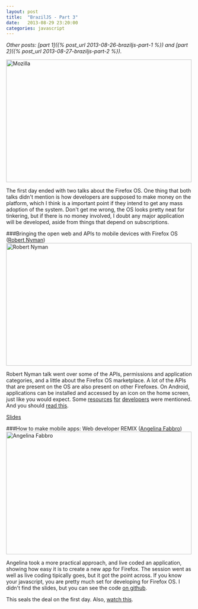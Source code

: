 ```yaml
---
layout: post
title:  "BrazilJS - Part 3"
date:   2013-08-29 23:20:00
categories: javascript
---
```


_Other posts: [part 1]({% post_url 2013-08-26-braziljs-part-1 %}) and
[part 2]({% post_url 2013-08-27-braziljs-part-2 %})._

<a href="http://www.flickr.com/photos/96377435@N08/9622761405/" title="Mozilla por renatobesen, no Flickr"><img src="http://farm6.staticflickr.com/5535/9622761405_a990fbdcaa.jpg" width="500" height="331" alt="Mozilla"></a>

The first day ended with two talks about the Firefox OS. One thing that both talks didn't mention is how developers are supposed to make money on the platform, which I think is a important point if they intend to get any mass adoption of the system. Don't get me wrong, the OS looks pretty neat for tinkering, but if there is no money involved, I doubt any major application will be developed, aside from things that depend on subscriptions.

###Bringing the open web and APIs to mobile devices with Firefox OS ([Robert Nyman](https://twitter.com/robertnyman))
<a href="http://www.flickr.com/photos/96377435@N08/9604379832/" title="Robert Nyman por renatobesen, no Flickr"><img src="http://farm3.staticflickr.com/2880/9604379832_cbe1880f77.jpg" width="500" height="331" alt="Robert Nyman"></a>

Robert Nyman talk went over some of the APIs, permissions and application categories, and a little about the Firefox OS marketplace. A lot of the APIs that are present on the OS are also present on other Firefoxes. On Android, applications can be installed and accessed by an icon on the home screen, just like you would expect. Some  [resources](https://addons.mozilla.org/en-US/firefox/addon/firefox-os-simulator/) [for](https://github.com/robnyman/Firefox-OS-Boilerplate-App) [developers](https://marketplace.firefox.com/developers/) were mentioned. And you should [read this](http://robertnyman.com/2013/08/23/braziljs-conference-and-a-very-interesting-night-in-brazil/).

[Slides](http://www.slideshare.net/robnyman/bringing-the-open-web-ap-is-to-mobile-devices-with-firefox-os-brazil-js)
 
###How to make mobile apps: Web developer REMIX ([Angelina Fabbro](https://twitter.com/angelinamagnum))
<a href="http://www.flickr.com/photos/96377435@N08/9604380548/" title="Angelina Fabbro por renatobesen, no Flickr"><img src="http://farm3.staticflickr.com/2887/9604380548_d306e260cb.jpg" width="500" height="331" alt="Angelina Fabbro"></a>

Angelina took a more practical approach, and live coded an application, showing how easy it is to create a new app for Firefox. The session went as well as live coding tipically goes, but it got the point across. If you know your javascript, you are pretty much set for developing for Firefox OS. I didn't find the slides, but you can see the code [on github](https://github.com/afabbro/fxos-websockets-notifications-app).


This seals the deal on the first day. Also, [watch this](http://www.youtube.com/watch?v=QDv6yM6pN6U).
